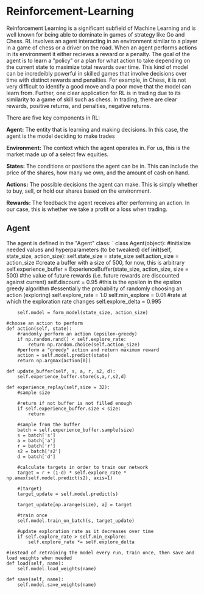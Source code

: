 # Reinforcement-Learning
Reinforcement Learning is a significant subfield of Machine Learning and is well known for being able to dominate in games of strategy like Go and Chess. RL involves an agent interacting in an environment similar to a player in a game of chess or a driver on the road. When an agent performs actions in its environment it either recieves a reward or a penalty. The goal of the agent is to learn a "policy" or a plan for what action to take depending on the current state to maximize total rewards over time. This kind of model can be incredeibly powerful in skilled games that involve decisions over time with distinct rewards and penalties. For example, in Chess, it is not very difficult to identify a good move and a poor move that the model can learn from. Further, one clear application for RL is in trading due to its similarity to a game of skill such as chess. In trading, there are clear rewards, positive returns, and penalties, negative returns.

There are five key components in RL:  
  
**Agent:** The entity that is learning and making decisions. In this case, the agent is the model deciding to make trades  
  
**Environment:** The context which the agent operates in. For us, this is the market made up of a select few equities.  
  
**States:** The conditions or positions the agent can be in. This can include the price of the shares, how many we own, and the amount of cash on hand. 
  
**Actions:** The possible decisions the agent can make. This is simply whether to buy, sell, or hold our shares based on the environment.  
  
**Rewards:** The feedback the agent receives after performing an action. In our case, this is whether we take a profit or a loss when trading. 
  
## Agent
The agent is defined in the "Agent" class:
`
class Agent(object):
    #initialize needed values and hyperparameters (to be tweaked)
    def __init__(self, state_size, action_size):
        self.state_size = state_size
        self.action_size = action_size
        #create a buffer with a size of 500, for now, this is arbitrary
        self.experience_buffer = ExperienceBuffer(state_size, action_size, size = 500)
        #the value of future rewards (i.e. future rewards are discounted against current)
        self.discount = 0.95
        #this is the epsilon in the epsilon greedy algorithm
        #essentially the probability of randomly choosing an action (exploring)
        self.explore_rate = 1.0
        self.min_explore = 0.01
        #rate at which the exploration rate changes
        self.explore_delta = 0.995

        self.model = form_model(state_size, action_size)

    #choose an action to perform
    def action(self, state):
        #randomly perform an action (epsilon-greedy)
        if np.random.rand() < self.explore_rate:
            return np.random.choice(self.action_size)
        #perform a "greedy" action and return maximum reward
        action = self.model.predict(state)
        return np.argmax(action[0])

    def update_buffer(self, s, a, r, s2, d):
        self.experience_buffer.store(s,a,r,s2,d)

    def experience_replay(self,size = 32):
        #sample size

        #return if not buffer is not filled enough
        if self.experience_buffer.size < size:
            return

        #sample from the buffer
        batch = self.experience_buffer.sample(size)
        s = batch['s']
        a = batch['a']
        r = batch['r']
        s2 = batch['s2']
        d = batch['d']

        #calculate targets in order to train our network
        target = r + (1-d) * self.explore_rate * np.amax(self.model.predict(s2), axis=1)

        #(target)
        target_update = self.model.predict(s)

        target_update[np.arange(size), a] = target

        #train once
        self.model.train_on_batch(s, target_update)

        #update exploration rate as it decreases over time
        if self.explore_rate > self.min_explore:
            self.explore_rate *= self.explore_delta

    #instead of retraining the model every run, train once, then save and load weights when needed
    def load(self, name):
        self.model.load_weights(name)

    def save(self, name):
        self.model.save_weights(name)

